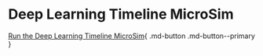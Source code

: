 # Deep Learning Timeline MicroSim

[Run the Deep Learning Timeline MicroSim](./timeline-v1.html){ .md-button .md-button--primary }

<!--
[Run the Deep Learning Timeline MicroSim](./main.html)
-->